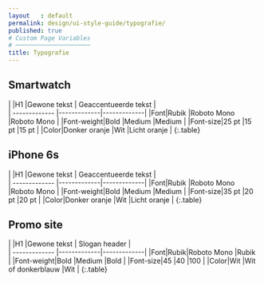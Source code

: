```yaml
---
layout   : default
permalink: design/ui-style-guide/typografie/
published: true
# Custom Page Variables
# ─────────────────────
title: Typografie
---
```

## Smartwatch


|     |H1     |Gewone tekst     | Geaccentueerde tekst      |      
| ------------- |-------------|-------------|
|Font|Rubik |Roboto Mono |Roboto Mono |
|Font-weight|Bold |Medium |Medium |
|Font-size|25 pt |15 pt |15 pt |
|Color|Donker oranje |Wit |Licht oranje |
{:.table}

## iPhone 6s



|     |H1     |Gewone tekst     | Geaccentueerde tekst      |      
| ------------- |-------------|-------------|
|Font|Rubik |Roboto Mono |Roboto Mono |
|Font-weight|Bold |Medium |Medium |
|Font-size|35 pt |20 pt |20 pt |
|Color|Donker oranje |Wit |Licht oranje |
{:.table}

## Promo site

|     |H1     |Gewone tekst     | Slogan header      |      
| ------------- |-------------|-------------|
|Font|Rubik|Roboto Mono |Rubik |
|Font-weight|Bold |Medium |Bold |
|Font-size|45 |40 |100 |
|Color|Wit |Wit of donkerblauw |Wit |
{:.table}


